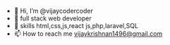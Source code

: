 - 👋 Hi, I’m @vijaycodercoder
- 👀 full stack web developer
- 🌱 skills html,css,js,react js,php,laravel,SQL
- 📫 How to reach me vijaykrishnan1496@gmail.com

<!---
vijaycodercoder/vijaycodercoder is a ✨ special ✨ repository because its `README.md` (this file) appears on your GitHub profile.
You can click the Preview link to take a look at your changes.
--->
